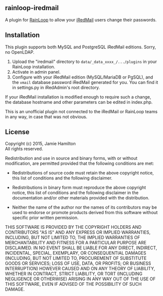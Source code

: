## rainloop-iredmail

A plugin for [RainLoop](http://www.rainloop.net) to allow your [iRedMail](http://www.iredmail.org) users change their passwords.

## Installation

This plugin supports both MySQL and PostgreSQL iRedMail editions. Sorry, no OpenLDAP.

1. Upload the "iredmail" directory to `data/_data_xxxx_/.../plugins` in your RainLoop installation.
2. Activate in admin panel.
3. Configure with your iRedMail edition (MySQL/MariaDB or PgSQL), and the `vmail` database password iRedMail generated for you. You can find it in settings.py in iRedAdmin's root directory.

If your iRedMail installation is modified enough to require such a change, the database hostname and other parameters can be edited in index.php.

This is an unofficial plugin not connected to the iRedMail or RainLoop teams in any way, in case that was not obvious.

## License

Copyright (c) 2015, Jamie Hamilton  
All rights reserved.

Redistribution and use in source and binary forms, with or without
modification, are permitted provided that the following conditions are met:

  * Redistributions of source code must retain the above copyright
    notice, this list of conditions and the following disclaimer.

  * Redistributions in binary form must reproduce the above copyright
    notice, this list of conditions and the following disclaimer in the
    documentation and/or other materials provided with the distribution.

  * Neither the name of the author nor the names of its contributors
    may be used to endorse or promote products derived from this software
    without specific prior written permission.

THIS SOFTWARE IS PROVIDED BY THE COPYRIGHT HOLDERS AND CONTRIBUTORS "AS IS" AND
ANY EXPRESS OR IMPLIED WARRANTIES, INCLUDING, BUT NOT LIMITED TO, THE IMPLIED
WARRANTIES OF MERCHANTABILITY AND FITNESS FOR A PARTICULAR PURPOSE ARE
DISCLAIMED. IN NO EVENT SHALL <COPYRIGHT HOLDER> BE LIABLE FOR ANY
DIRECT, INDIRECT, INCIDENTAL, SPECIAL, EXEMPLARY, OR CONSEQUENTIAL DAMAGES
(INCLUDING, BUT NOT LIMITED TO, PROCUREMENT OF SUBSTITUTE GOODS OR SERVICES;
LOSS OF USE, DATA, OR PROFITS; OR BUSINESS INTERRUPTION) HOWEVER CAUSED AND
ON ANY THEORY OF LIABILITY, WHETHER IN CONTRACT, STRICT LIABILITY, OR TORT
(INCLUDING NEGLIGENCE OR OTHERWISE) ARISING IN ANY WAY OUT OF THE USE OF THIS
SOFTWARE, EVEN IF ADVISED OF THE POSSIBILITY OF SUCH DAMAGE.
